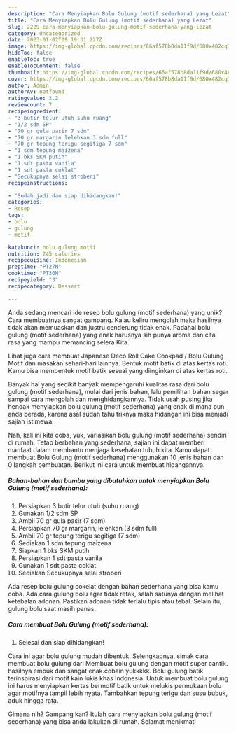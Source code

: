 ```yaml
---
description: "Cara Menyiapkan Bolu Gulung (motif sederhana) yang Lezat"
title: "Cara Menyiapkan Bolu Gulung (motif sederhana) yang Lezat"
slug: 2229-cara-menyiapkan-bolu-gulung-motif-sederhana-yang-lezat
category: Uncategorized
date: 2023-01-02T09:19:31.227Z
image: https://img-global.cpcdn.com/recipes/66af578b8da11f9d/680x482cq70/bolu-gulung-motif-sederhana-foto-resep-utama.jpg
hideToc: false
enableToc: true
enableTocContent: false
thumbnail: https://img-global.cpcdn.com/recipes/66af578b8da11f9d/680x482cq70/bolu-gulung-motif-sederhana-foto-resep-utama.jpg
cover: https://img-global.cpcdn.com/recipes/66af578b8da11f9d/680x482cq70/bolu-gulung-motif-sederhana-foto-resep-utama.jpg
author: Admin
authorAv: notfound
ratingvalue: 3.2
reviewcount: 7
recipeingredient:
- "3 butir telur utuh suhu ruang"
- "1/2 sdm SP"
- "70 gr gula pasir 7 sdm"
- "70 gr margarin lelehkan 3 sdm full"
- "70 gr tepung terigu segitiga 7 sdm"
- "1 sdm tepung maizena"
- "1 bks SKM putih"
- "1 sdt pasta vanila"
- "1 sdt pasta coklat"
- "Secukupnya selai stroberi"
recipeinstructions:

- "Sudah jadi dan siap dihidangkan!"
categories:
- Resep
tags:
- bolu
- gulung
- motif

katakunci: bolu gulung motif 
nutrition: 245 calories
recipecuisine: Indonesian
preptime: "PT27M"
cooktime: "PT30M"
recipeyield: "3"
recipecategory: Dessert

---
```





Anda sedang mencari ide resep bolu gulung (motif sederhana) yang unik? Cara membuatnya sangat gampang. Kalau keliru mengolah maka hasilnya tidak akan memuaskan dan justru cenderung tidak enak. Padahal bolu gulung (motif sederhana) yang enak harusnya sih punya aroma dan cita rasa yang mampu memancing selera Kita.





Lihat juga cara membuat Japanese Deco Roll Cake Cookpad / Bolu Gulung Motif dan masakan sehari-hari lainnya. Bentuk motif batik di atas kertas roti. Kamu bisa membentuk motif batik sesuai yang diinginkan di atas kertas roti.

Banyak hal yang sedikit banyak mempengaruhi kualitas rasa dari bolu gulung (motif sederhana), mulai dari jenis bahan, lalu pemilihan bahan segar sampai cara mengolah dan menghidangkannya. Tidak usah pusing jika hendak menyiapkan bolu gulung (motif sederhana) yang enak di mana pun anda berada, karena asal sudah tahu triknya maka hidangan ini bisa menjadi sajian istimewa.






Nah, kali ini kita coba, yuk, variasikan bolu gulung (motif sederhana) sendiri di rumah. Tetap berbahan yang sederhana, sajian ini dapat memberi manfaat dalam membantu menjaga kesehatan tubuh kita. Kamu dapat membuat Bolu Gulung (motif sederhana) menggunakan 10 jenis bahan dan 0 langkah pembuatan. Berikut ini cara untuk membuat hidangannya.

<!--inarticleads1-->

##### Bahan-bahan dan bumbu yang dibutuhkan untuk menyiapkan Bolu Gulung (motif sederhana):

1. Persiapkan 3 butir telur utuh (suhu ruang)
1. Gunakan 1/2 sdm SP
1. Ambil 70 gr gula pasir (7 sdm)
1. Persiapkan 70 gr margarin, lelehkan (3 sdm full)
1. Ambil 70 gr tepung terigu segitiga (7 sdm)
1. Sediakan 1 sdm tepung maizena
1. Siapkan 1 bks SKM putih
1. Persiapkan 1 sdt pasta vanila
1. Gunakan 1 sdt pasta coklat
1. Sediakan Secukupnya selai stroberi


Ada resep bolu gulung cokelat dengan bahan sederhana yang bisa kamu coba. Ada cara gulung bolu agar tidak retak, salah satunya dengan melihat ketebalan adonan. Pastikan adonan tidak terlalu tipis atau tebal. Selain itu, gulung bolu saat masih panas. 

<!--inarticleads2-->

##### Cara membuat Bolu Gulung (motif sederhana):


1. Selesai dan siap dihidangkan!

Cara ini agar bolu gulung mudah dibentuk. Selengkapnya, simak cara membuat bolu gulung dari Membuat bolu gulung dengan motif super cantik. hasilnya empuk dan sangat enak.cobain yukkkkk. Bolu gulung batik terinspirasi dari motif kain lukis khas Indonesia. Untuk membuat bolu gulung ini harus menyiapkan kertas bermotif batik untuk melukis permukaan bolu agar motifnya tampil lebih nyata. Tambahkan tepung terigu dan susu bubuk, aduk hingga rata. 

Gimana nih? Gampang kan? Itulah cara menyiapkan bolu gulung (motif sederhana) yang bisa anda lakukan di rumah. Selamat menikmati
